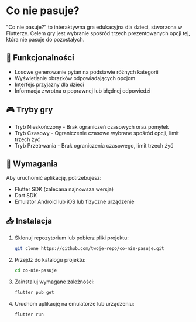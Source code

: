 # Co nie pasuje?

"Co nie pasuje?" to interaktywna gra edukacyjna dla dzieci, stworzona w Flutterze. Celem gry jest wybranie spośród trzech prezentowanych opcji tej, która nie pasuje do pozostałych.

## 📌 Funkcjonalności
- Losowe generowanie pytań na podstawie różnych kategorii
- Wyświetlanie obrazków odpowiadających opcjom
- Interfejs przyjazny dla dzieci
- Informacja zwrotna o poprawnej lub błędnej odpowiedzi

## 🎮 Tryby gry
- Tryb Nieskończony - Brak ograniczeń czasowych oraz pomyłek
- Tryb Czasowy - Ograniczenie czasowe wybrane spośród opcji, limit trzech żyć
- Tryb Przetrwania - Brak ograniczenia czasowego, limit trzech żyć

## 🔧 Wymagania
Aby uruchomić aplikację, potrzebujesz:
- Flutter SDK (zalecana najnowsza wersja)
- Dart SDK
- Emulator Android lub iOS lub fizyczne urządzenie

## 📥 Instalacja
1. Sklonuj repozytorium lub pobierz pliki projektu:
   ```sh
   git clone https://github.com/twoje-repo/co-nie-pasuje.git
   ```
2. Przejdź do katalogu projektu:
   ```sh
   cd co-nie-pasuje
   ```
3. Zainstaluj wymagane zależności:
   ```sh
   flutter pub get
   ```
4. Uruchom aplikację na emulatorze lub urządzeniu:
   ```sh
   flutter run
   ```
